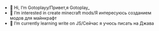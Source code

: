 - 👋 Hi, I’m Gotoplayy/Привет,я Gotoplay_
- 👀 I’m interested in create minecraft mods/Я интересуюсь созданием модов для майнкрафт
- 🌱 I’m currently learning write on JS/Сейчас я учюсь писать на Джава
